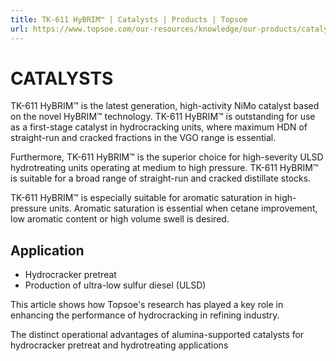 ```yaml
---
title: TK-611 HyBRIM™ | Catalysts | Products | Topsoe
url: https://www.topsoe.com/our-resources/knowledge/our-products/catalysts/tk-611-hybrimtm#main-content
---
```


# CATALYSTS

TK-611 HyBRIM™ is the latest generation, high-activity NiMo catalyst based on the novel HyBRIM™ technology. TK-611 HyBRIM™ is outstanding for use as a first-stage catalyst in hydrocracking units, where maximum HDN of straight-run and cracked fractions in the VGO range is essential.

Furthermore, TK-611 HyBRIM™ is the superior choice for high-severity ULSD hydrotreating units operating at medium to high pressure. TK-611 HyBRIM™ is suitable for a broad range of straight-run and cracked distillate stocks.

TK-611 HyBRIM™ is especially suitable for aromatic saturation in high-pressure units. Aromatic saturation is essential when cetane improvement, low aromatic content or high volume swell is desired.

## Application

- Hydrocracker pretreat
- Production of ultra-low sulfur diesel (ULSD)

This article shows how Topsoe's research  has played a key role in enhancing the performance of hydrocracking in refining industry.

The distinct operational advantages of alumina-supported catalysts for hydrocracker pretreat and hydrotreating applications